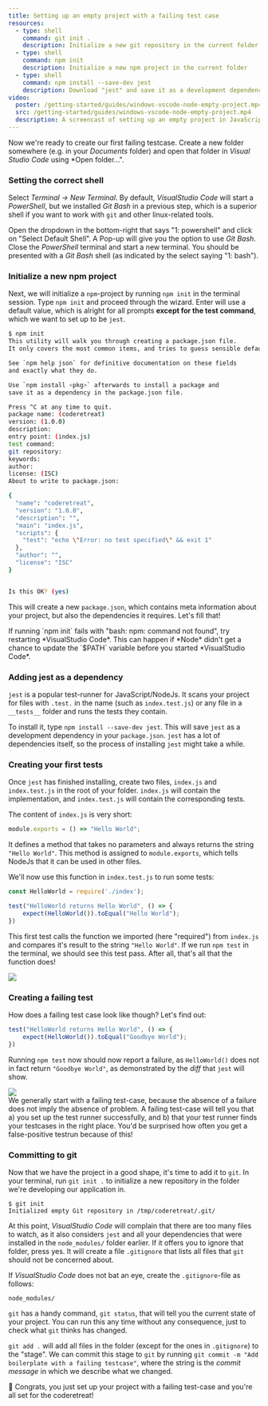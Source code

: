 ```yaml
---
title: Setting up an empty project with a failing test case
resources:
  - type: shell
    command: git init .
    description: Initialize a new git repository in the current folder
  - type: shell
    command: npm init
    description: Initialize a new npm project in the current folder
  - type: shell
    command: npm install --save-dev jest
    description: Download "jest" and save it as a development dependency
video:
  poster: /getting-started/guides/windows-vscode-node-empty-project.mp4.thumb.jpg
  src: /getting-started/guides/windows-vscode-node-empty-project.mp4
  description: A screencast of setting up an empty project in JavaScript on Windows (6.4MB)
---
```


Now we're ready to create our first failing testcase. Create a new folder somewhere (e.g. in your *Documents* folder) and open that folder in *Visual Studio Code* using *Open folder...". 

### Setting the correct shell

Select *Terminal -> New Terminal*. By default, *VisualStudio Code* will start a *PowerShell*, but we installed *Git Bash* in a previous step, which is a superior shell if you want to work with `git` and other linux-related tools.

Open the dropdown in the bottom-right that says "1: powershell" and click on "Select Default Shell". A Pop-up will give you the option to use *Git Bash*. Close the *PowerShell* terminal and start a new terminal. You should be presented with a *Git Bash* shell (as indicated by the select saying "1: bash").

### Initialize a new npm project

Next, we will initialize a `npm`-project by running `npm init` in the terminal session. Type `npm init` and proceed through the wizard. Enter will use a default value, which is alright for all prompts **except for the test command**, which we want to set up to be `jest`.

```bash
$ npm init
This utility will walk you through creating a package.json file.
It only covers the most common items, and tries to guess sensible defaults.

See `npm help json` for definitive documentation on these fields
and exactly what they do.

Use `npm install <pkg>` afterwards to install a package and
save it as a dependency in the package.json file.

Press ^C at any time to quit.
package name: (coderetreat) 
version: (1.0.0) 
description: 
entry point: (index.js) 
test command: 
git repository: 
keywords: 
author: 
license: (ISC) 
About to write to package.json:

{
  "name": "coderetreat",
  "version": "1.0.0",
  "description": "",
  "main": "index.js",
  "scripts": {
    "test": "echo \"Error: no test specified\" && exit 1"
  },
  "author": "",
  "license": "ISC"
}


Is this OK? (yes) 
```

This will create a new `package.json`, which contains meta information about your project, but also the dependencies it requires. Let's fill that!

<div class="advice" markdown="1">
If running `npm init` fails with "bash: npm: command not found", try restarting *VisualStudio Code*. This can happen if *Node* didn't get a chance to update the `$PATH` variable before you started *VisualStudio Code*.
</div>


### Adding jest as a dependency

`jest` is a popular test-runner for JavaScript/NodeJs. It scans your project for files with `.test.` in the name (such as `index.test.js`) or any file in a `__tests__` folder and runs the tests they contain.

To install it, type `npm install --save-dev jest`. This will save `jest` as a development dependency in your `package.json`. `jest` has a lot of dependencies itself, so the process of installing `jest` might take a while.

### Creating your first tests

Once `jest` has finished installing, create two files, `index.js` and `index.test.js` in the root of your folder. `index.js` will contain the implementation, and `index.test.js` will contain the corresponding tests.

The content of `index.js` is very short:

```js
module.exports = () => "Hello World";
```

It defines a method that takes no parameters and always returns the string `"Hello World"`. This method is assigned to `module.exports`, which tells NodeJs that it can be used in other files.

We'll now use this function in `index.test.js` to run some tests:

```js
const HelloWorld = require('./index');

test("HelloWorld returns Hello World", () => {
    expect(HelloWorld()).toEqual("Hello World");
})
```

This first test calls the function we imported (here "required") from `index.js` and compares it's result to the string `"Hello World"`. If we run `npm test` in the terminal, we should see this test pass. After all, that's all that the function does!

<img class="img-fluid drop-shadow-small" src="{% link getting-started/guides/windows-vscode-node-green.png %}"/>

### Creating a failing test

How does a failing test case look like though? Let's find out:

```js
test("HelloWorld returns Hello World", () => {
    expect(HelloWorld()).toEqual("Goodbye World");
})
```

Running `npm test` now should now report a failure, as `HelloWorld()` does not in fact return `"Goodbye World"`, as demonstrated by the *diff* that `jest` will show.

<img class="img-fluid drop-shadow-small" src="{% link getting-started/guides/windows-vscode-node-red-test.png %}"/>

<div class="advice" markdown="1">
We generally start with a failing test-case, because the absence of a failure does not imply the absence of problem. A failing test-case will tell you that a) you set up the test runner successfully, and b) that your test runner finds your testcases in the right place. You'd be surprised how often you get a false-positive testrun because of this!
</div>

### Committing to git

Now that we have the project in a good shape, it's time to add it to `git`. In your terminal, run `git init .` to initialize a new repository in the folder we're developing our application in.

```shell
$ git init
Initialized empty Git repository in /tmp/coderetreat/.git/
```

At this point, *VisualStudio Code* will complain that there are too many files to watch, as it also considers `jest` and all your dependencies that were installed in the `node_modules/` folder earlier. If it offers you to ignore that folder, press yes. It will create a file `.gitignore` that lists all files that `git` should not be concerned about.

If *VisualStudio Code* does not bat an eye, create the `.gitignore`-file as follows:

```
node_modules/
```

`git` has a handy command, `git status`, that will tell you the current state of your project. You can run this any time without any consequence, just to check what `git` thinks has changed.

`git add .` will add all files in the folder (except for the ones in `.gitignore`) to the "stage". We can commit this stage to `git` by running `git commit -m "Add boilerplate with a failing testcase"`, where the string is the *commit message* in which we describe what we changed.

🎉 Congrats, you just set up your project with a failing test-case and you're all set for the coderetreat!